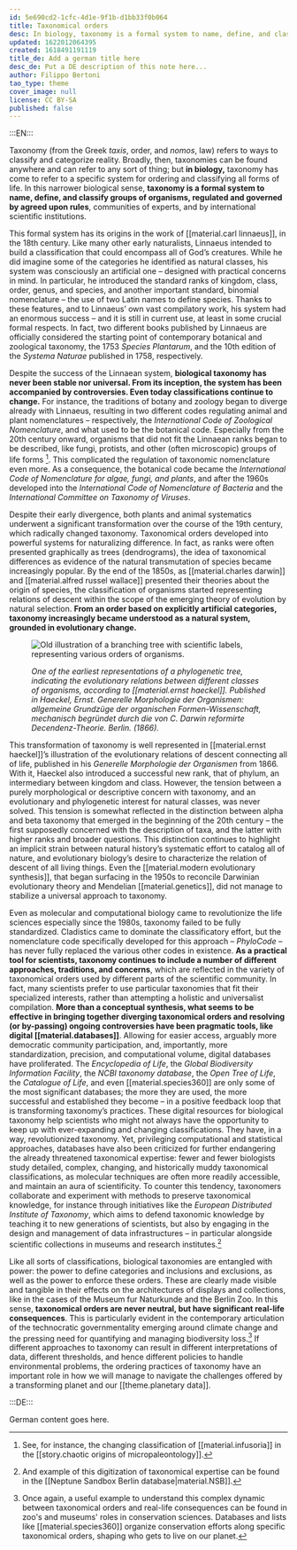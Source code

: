 ```yaml
---
id: 5e690cd2-1cfc-4d1e-9f1b-d1bb33f0b064
title: Taxonomical orders
desc: In biology, taxonomy is a formal system to name, define, and classify organisms, regulated and governed by agreed upon rules. Since its beginning biological taxonomy was neither stable nor universal, since controversies emerged, and classifications continue to change still today. 
updated: 1622012064395
created: 1618491191119
title_de: Add a german title here
desc_de: Put a DE description of this note here...
author: Filippo Bertoni
tao_type: theme
cover_image: null
license: CC BY-SA
published: false
---
```


:::EN:::

Taxonomy (from the Greek _taxis_, order, and _nomos_, law) refers to ways to classify and categorize reality. Broadly, then, taxonomies can be found anywhere and can refer to any sort of thing; but **in biology,** taxonomy has come to refer to a specific system for ordering and classifying all forms of life. In this narrower biological sense, **taxonomy is a formal system to name, define, and classify groups of organisms, regulated and governed by agreed upon rules**, communities of experts, and by international scientific institutions.

This formal system has its origins in the work of [[material.carl linnaeus]], in the 18th century. Like many other early naturalists, Linnaeus intended to build a classification that could encompass all of God’s creatures. While he did imagine some of the categories he identified as natural classes, his system was consciously an artificial one – designed with practical concerns in mind. In particular, he introduced the standard ranks of kingdom, class, order, genus, and species, and another important standard, binomial nomenclature – the use of two Latin names to define species. Thanks to these features, and to Linnaeus’ own vast compilatory work, his system had an enormous success – and it is still in current use, at least in some crucial formal respects. In fact, two different books published by Linnaeus are officially considered the starting point of contemporary botanical and zoological taxonomy, the 1753 _Species Plantarum_, and the 10th edition of the _Systema Naturae_ published in 1758, respectively.

Despite the success of the Linnaean system, **biological taxonomy has never been stable nor universal. From its inception, the system has been accompanied by controversies. Even today classifications continue to change.** For instance, the traditions of botany and zoology began to diverge already with Linnaeus, resulting in two different codes regulating animal and plant nomenclatures – respectively, the _International Code of Zoological Nomenclature_, and what used to be the botanical code. Especially from the 20th century onward, organisms that did not fit the Linnaean ranks began to be described, like fungi, protists, and other (often microscopic) groups of life forms [^taxonomy1]. This complicated the regulation of taxonomic nomenclature even more. As a consequence, the botanical code became the _International Code of Nomenclature for algae, fungi, and plants_, and after the 1960s developed into the _International Code of Nomenclature of Bacteria_ and the _International Committee on Taxonomy of Viruses_.

Despite their early divergence, both plants and animal systematics underwent a significant transformation over the course of the 19th century, which radically changed taxonomy. Taxonomical orders developed into powerful systems for naturalizing difference. In fact, as ranks were often presented graphically as trees (dendrograms), the idea of taxonomical differences as evidence of the natural transmutation of species became increasingly popular. By the end of the 1850s, as [[material.charles darwin]] and [[material.alfred russel wallace]] presented their theories about the origin of species, the classification of organisms started representing relations of descent within the scope of the emerging theory of evolution by natural selection. **From an order based on explicitly artificial categories, taxonomy increasingly became understood as a natural system, grounded in evolutionary change.**

<figure>

![Old illustration of a branching tree with scientific labels, representing various orders of organisms.](/images/filo/Haeckel_arbol_bn.png)

<figcaption>

_One of the earliest representations of a phylogenetic tree, indicating the evolutionary relations between different classes of organisms, according to [[material.ernst haeckel]]. Published in Haeckel, Ernst. Generelle Morphologie der Organismen: allgemeine Grundzüge der organischen Formen-Wissenschaft, mechanisch begründet durch die von C. Darwin reformirte Decendenz-Theorie. Berlin. (1866)._

</figcaption>
</figure>

This transformation of taxonomy is well represented in [[material.ernst haeckel]]’s illustration of the evolutionary relations of descent connecting all of life, published in his _Generelle Morphologie der Organismen_ from 1866. With it, Haeckel also introduced a successful new rank, that of phylum, an intermediary between kingdom and class. However, the tension between a purely morphological or descriptive concern with taxonomy, and an evolutionary and phylogenetic interest for natural classes, was never solved. This tension is somewhat reflected in the distinction between alpha and beta taxonomy that emerged in the beginning of the 20th century – the first supposedly concerned with the description of taxa, and the latter with higher ranks and broader questions. This distinction continues to highlight an implicit strain between natural history’s systematic effort to catalog all of nature, and evolutionary biology’s desire to characterize the relation of descent of all living things. Even the [[material.modern evolutionary synthesis]], that began surfacing in the 1950s to reconcile Darwinian evolutionary theory and Mendelian [[material.genetics]], did not manage to stabilize a universal approach to taxonomy.

Even as molecular and computational biology came to revolutionize the life sciences especially since the 1980s, taxonomy failed to be fully standardized. Cladistics came to dominate the classificatory effort, but the nomenclature code specifically developed for this approach – _PhyloCode_ – has never fully replaced the various other codes in existence. **As a practical tool for scientists, taxonomy continues to include a number of different approaches, traditions, and concerns**, which are reflected in the variety of taxonomical orders used by different parts of the scientific community. In fact, many scientists prefer to use particular taxonomies that fit their specialized interests, rather than attempting a holistic and universalist compilation. **More than a conceptual synthesis, what seems to be effective in bringing together diverging taxonomical orders and resolving (or by-passing) ongoing controversies have been pragmatic tools, like digital [[material.databases]]**. Allowing for easier access, arguably more democratic community participation, and, importantly, more standardization, precision, and computational volume, digital databases have proliferated. The _Encyclopedia of Life_, the _Global Biodiversity Information Facility_, the _NCBI taxonomy database_, the _Open Tree of Life_, the _Catalogue of Life_, and even [[material.species360]] are only some of the most significant databases; the more they are used, the more successful and established they become – in a positive feedback loop that is transforming taxonomy’s practices. These digital resources for biological taxonomy help scientists who might not always have the opportunity to keep up with ever-expanding and changing classifications. They have, in a way, revolutionized taxonomy. Yet, privileging computational and statistical approaches, databases have also been criticized for further endangering the already threatened taxonomical expertise: fewer and fewer biologists study detailed, complex, changing, and historically muddy taxonomical classifications, as molecular techniques are often more readily accessible, and maintain an aura of scientificity. To counter this tendency, taxonomers collaborate and experiment with methods to preserve taxonomical knowledge, for instance through initiatives like the _European Distributed Institute of Taxonomy_, which aims to defend taxonomic knowledge by teaching it to new generations of scientists, but also by engaging in the design and management of data infrastructures – in particular alongside scientific collections in museums and research institutes.[^taxonomy2]

Like all sorts of classifications, biological taxonomies are entangled with power: the power to define categories and inclusions and exclusions, as well as the power to enforce these orders. These are clearly made visible and tangible in their effects on the architectures of displays and collections, like in the cases of the Museum fur Naturkunde and the Berlin Zoo. In this sense, **taxonomical orders are never neutral, but have significant real-life consequences**. This is particularly evident in the contemporary articulation of the technocratic governmentality emerging around climate change and the pressing need for quantifying and managing biodiversity loss.[^taxonomy3] If different approaches to taxonomy can result in different interpretations of data, different thresholds, and hence different policies to handle environmental problems, the ordering practices of taxonomy have an important role in how we will manage to navigate the challenges offered by a transforming planet and our [[theme.planetary data]].


[^taxonomy1]: See, for instance, the changing classification of [[material.infusoria]] in the [[story.chaotic origins of micropaleontology]].

[^taxonomy2]: And example of this digitization of taxonomical expertise can be found in the [[Neptune Sandbox Berlin database|material.NSB]].

[^taxonomy3]: Once again, a useful example to understand this complex dynamic between taxonomical orders and real-life consequences can be found in zoo's and museums' roles in conservation sciences. Databases and lists like [[material.species360]] organize conservation efforts along specific taxonomical orders, shaping who gets to live on our planet.

:::DE:::

German content goes here.

